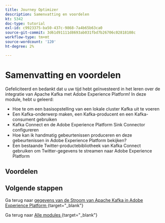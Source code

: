 ```yaml
---
title: Journey Optimizer
description: Samenvatting en voordelen
kt: 5342
doc-type: tutorial
exl-id: c9923375-ba50-437c-9868-7a4b65b63ca0
source-git-commit: 3d61d91111d8693ab031fbd7b26706c02818108c
workflow-type: tm+mt
source-wordcount: '120'
ht-degree: 2%

---
```


# Samenvatting en voordelen

Gefeliciteerd en bedankt dat u uw tijd hebt geïnvesteerd in het leren over de integratie van Apache Kafka met Adobe Experience Platform!
In deze module, hebt u geleerd:

- Hoe te om een basisopstelling van een lokale cluster Kafka uit te voeren
- Een Kafka-onderwerp maken, een Kafka-producent en een Kafka-consument gebruiken
- Kafka Connect en de Adobe Experience Platform Sink Connector configureren
- Hoe kan ik handmatig gebeurtenissen produceren en deze gebeurtenissen in Adobe Experience Platform bekijken?
- Een bestaande Twitter-productebibliotheek van Kafka Connect gebruiken om Twitter-gegevens te streamen naar Adobe Experience Platform

## Voordelen


## Volgende stappen

Ga terug naar [ gegevens van de Stroom van Apache Kafka in Adobe Experience Platform ](./aep-apache-kafka.md){target="_blank"}

Ga terug naar [ Alle modules ](./../../../../overview.md){target="_blank"}
